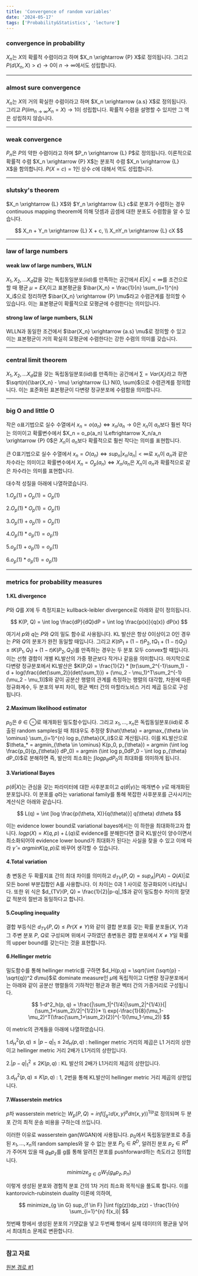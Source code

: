 ```yaml
---
title: 'Convergence of random variables'
date: '2024-05-17'
tags: ['Probability&Statistics', 'lecture']
---
```


### convergence in probability

$X_n$는 $X$의 확률적 수렴이라고 하며 $X_n \xrightarrow {P} X$로 정의됩니다. 그리고 $P(d(X_n, X) > \epsilon) \rightarrow 0$이 $n \rightarrow \infty$에서도 성립합니다.

---

### almost sure convergence

$X_n$는 $X$의 거의 확실한 수렴이라고 하며 $X_n \xrightarrow {a.s} X$로 정의됩니다. 그리고 $P(lim_{n \rightarrow \infty} X_n = X) \rightarrow 1$이 성립합니다. 확률적 수렴을 설명할 수 있지만 그 역은 성립하지 않습니다.

---

### weak convergence

$P_n$은 $P$의 약한 수렴이라고 하며 $P_n \xrightarrow {L} P$로 정의됩니다. 이론적으로 확률적 수렴 $X_n \xrightarrow {P} X$는 분포적 수렴 $X_n \xrightarrow {L} X$을 함의합니다. $P(X=c) = 1$인 상수 $c$에 대해서 역도 성립합니다.

---

### slutsky's theorem

$X_n \xrightarrow {L} X$와 $Y_n \xrightarrow {L} c$로 분포가 수렴하는 경우 continuous mapping theorem에 의해 덧셈과 곱셈에 대한 분포도 수렴함을 알 수 있습니다.

$$
X_n + Y_n \xrightarrow {L} X + c, \\
X_nY_n \xrightarrow {L} cX
$$

---

### law of large numbers

#### weak law of large numbers, WLLN

$X_1, X_2, ...X_d$값을 갖는 독립동일분포(iid)를 만족하는 공간에서 $E|X_i| < \infty$를 조건으로 할 때 평균 $\mu = EX_i$이고 표본평균을 $\bar{X_n} = \frac{1}{n} \sum_{i=1}^{n} X_i$으로 정리하면 $\bar{X_n} \xrightarrow {P} \mu$라고 수렴관계를 정의할 수 있습니다. 이는 표본평균이 확률적으로 모평균에 수렴한다는 의미입니다.

#### strong law of large numbers, SLLN

WLLN과 동일한 조건에서 $\bar{X_n} \xrightarrow {a.s} \mu$로 정의할 수 있고 이는 표본평균이 거의 확실히 모평균에 수렴한다는 강한 수렴의 의미를 갖습니다.

---

### central limit theorem

$X_1, X_2, ...X_d$값을 갖는 독립동일분포(iid)를 만족하는 공간에서 $\sum = Var(X_i)$라고 하면 $\sqrt(n)(\bar{X_n} - \mu) \xrightarrow {L} N(0, \sum)$으로 수렴관계를 정의합니다. 이는 표준화된 표본평균이 다변량 정규분포에 수렴함을 의미합니다.

---

### big O and little O

작은 o표기법으로 실수 수열에서 $x_n = o(a_n) \Leftrightarrow x_n/a_n \rightarrow 0$은 $x_n$이 $a_n$보다 훨씬 작다는 의미이고 확률변수에서 $X_n = o_p(a_n) \Leftrightarrow X_n/a_n \xrightarrow {P} 0$은 $X_n$이 $a_n$보다 확률적으로 훨씬 작다는 의미를 표현합니다.

큰 O표기법으로 실수 수열에서 $x_n = O(a_n) \Leftrightarrow sup_n|x_n/a_n| < \infty$로 $x_n$이 $a_n$과 같은 차수라는 의미이고 확률변수에서 $X_n=O_p(a_n) \Leftrightarrow X_n/a_n$은 $X_n$이 $a_n$과 확률적으로 같은 차수라는 의미를 표현합니다.

대수적 성질을 아래에 나열하였습니다.

1.$O_p(1) + O_p(1) = O_p(1)$

2.$O_p(1)*O_p(1) = O_p(1)$

3.$O_p(1) + o_p(1) = O_p(1)$

4.$O_p(1)*o_p(1) = o_p(1)$

5.$o_p(1) + o_p(1) = o_p(1)$

6.$o_p(1)*o_p(1) = o_p(1)$

---

### metrics for probability measures

#### 1.KL divergence

$P$와 $Q$를 $X$에 두 측정지표는 kullback-leibler divergence로 아래와 같이 정의됩니다.

$$
K(P, Q) = \int log \frac{dP}{dQ}dP = \int log \frac{p(x)}{q(x)} dP(x)
$$

여기서 $p$와 $q$는 $P$와 $Q$의 밀도 함수로 사용됩니다. KL 발산은 항상 0이상이고 0인 경우는 $P$와 $Q$의 분포가 완전 동일할 때입니다. 그리고 $K(tP_1 + (1-t)P_2, tQ_1 + (1-t)Q_2) \le tK(P_1, Q_1) + (1-t)K(P_2, Q_2)$를 만족하는 경우는 두 분포 모두 convex할 때입니다. 이는 선형 결합이 개별 KL발산의 가중 평균보다 작거나 같음을 의미합니다. 마지막으로 다변량 정규분포에서 KL발산은 $K(P,Q) = \frac{1}{2} * [tr(\sum_2^{-1}\sum_1) - d + log(\frac{det(\sum_2)}{det(\sum_1)}) + (\mu_2 - \mu_1)^T\sum_2^{-1}(\mu_2 - \mu_1)]$와 같이 공분산 행렬의 관계를 측정하는 행렬의 대각합, 차원에 따른 정규화계수, 두 분포의 부피 차이, 평균 벡터 간의 마할라노비스 거리 제곱 등으로 구성됩니다.

#### 2.Maximum likelihood estimator

$p_0$은 $\theta \in \ominus$로 매개화된 밀도함수입니다. 그리고 $x_1, ..., x_n$은 독립동일분포(iid)로 추출된 random samples일 때 최대우도 추정량 $\hat{\theta} = argmax_{\theta \in \ominus} \sum_{i=1}^{n} log p_{\theta}(X_i)$으로 계산됩니다. 이를 KL발산으로 $\theta_* = argmin_{\theta \in \ominus} K(p_0, p_{\theta}) = argmin (\int log \frac{p_0}{p_{\theta}} dP_0) = argmin (\int log p_0dP_0 - \int log p_{\theta} dP_0)$로 분해하면 즉, 발산의 최소화는 $\int log p_{\theta} dP_0$의 최대화를 의미하게 됩니다.

#### 3.Variational Bayes

$p(\theta|X)$는 관심을 갖는 파라미터에 대한 사후분포이고 $q(\theta|\gamma)$는 매개변수 $\gamma$로 매개화된 분포입니다. 이 분포를 $q$라는 variational family를 통해 복잡한 사후분포를 근사시키는 계산식은 아래와 같습니다.

$$
L(q) = \int [log \frac{p(\theta, X)}{q(\theta)}] q(\theta) d\theta
$$

이는 evidence lower bound로 variational bayes에서는 이 하한을 최대화하고자 합니다. $log p(X) = K(q, p) + L(q)$로 evidence를 분해한다면 결국 KL발산이 양수이면서 최소화되어야 evidence lower bound가 최대화가 된다는 사실을 찾을 수 있고 이에 따라 $\hat{\gamma} = argmin K(q, p)$로 바꾸어 생각할 수 있습니다.

#### 4.Total variation

총 변동은 두 확률지표 간의 최대 차이를 의미하고 $d_{TV}(P, Q) = sup_A|P(A) - Q(A)|$로 모든 borel 부분집합인 A를 사용합니다. 이 차이는 0과 1 사이로 정규화되어 나타납니다. 또한 위 식은 $d_{TV}(P, Q) = \frac{1}{2}|p-q|_1$과 같이 밀도함수 차이의 절댓값 적분의 절반과 동일하다고 합니다.

#### 5.Coupling inequality

결합 부등식은 $d_{TV}(P, Q) \le Pr(X \ne Y)$와 같이 결합 분포를 갖는 확률 분포들($X$, $Y$)과 그 주변 분포 $P$, $Q$로 구성되며 위에서 구하였던 총변동은 결합 분포에서 $X \ne Y$일 확률의 upper bound를 갖는다는 것을 표현합니다.

#### 6.Hellinger metric

밀도함수를 통해 hellinger metric를 구하면 $d_H(p,q) = \sqrt{\int (\sqrt{p} - \sqrt{q})^2 d\mu}$로 dominate measure인 $\mu$에 독립적이고 다변량 정규분포에서는 아래와 같이 공분산 행렬들의 기하적인 평균과 평균 벡터 간의 가중거리로 구성됩니다.

$$
1-d^2_h(p, q) = \frac{|\sum_1|^{1/4}|\sum_2|^{1/4}}{|(\sum_1+\sum_2)/2|^{1/2}}* \\
exp(-\frac{1}{8}(\mu_1-\mu_2)^T(\frac{\sum_1+\sum_2}{2})^{-1}(\mu_1-\mu_2))
$$

이 metric의 관계들을 아래에 나열하였습니다.

1.$d^2_H(p,q) \le |p-q|_1 \le 2d_H(p,q)$ : hellinger metric 거리의 제곱은 L1 거리의 상한이고 hellinger metric 거리 2배가 L1거리의 상한입니다.

2.$|p-q|_1^2 \le 2K(p,q)$ : KL 발산의 2배가 L1거리의 제곱의 상한입니다.

3.$d^2_H(p,q) \le K(p,q)$ : 1, 2번을 통해 KL발산이 hellinger metric 거리 제곱의 상한입니다.

#### 7.Wasserstein metrics

$p$차 wasserstein metric는 $W_p(P, Q) = inf (\int_{\chi^2} d(x,y)^p d\pi(x,y))^{1/p}$로 정의되며 두 분포 간의 최적 운송 비용을 구하는데 쓰입니다.

이러한 이유로 wasserstein gan(WGAN)에 사용됩니다. $p_0$에서 독립동일분포로 추출된 $x_1, ..., x_n$의 random samples와 알 수 없는 분포 $P_0 \in R^D$, 알려진 분포 $p_z \in R^d$가 주어져 있을 때 $g_\# p_z$를 g를 통해 알려진 분포를 pushforward하는 측도라고 정의합니다.

$$
minimize_{g \in G} W_1(g_\# p_z, p_n)
$$

이렇게 생성된 분포와 경험적 분포 간의 1차 거리 최소화 목적식을 풀도록 합니다. 이를 kantorovich-rubinstein duality 이론에 의하여,

$$
minimize_{g \in G} sup_{f \in F} |\int f(g(z))dp_z(z) - \frac{1}{n} \sum_{i=1}^{n} f(x_i)|
$$

첫번째 항에서 생성된 분포의 기댓값을 넣고 두번째 항에서 실제 데이터의 평균을 넣어서 최대최소 문제로 변환합니다.

---

### 참고 자료

[원본 경로 #1](https://www.dropbox.com/scl/fi/arxhpvx7h88n1no73ksmn/Chap5-convergence.pdf?rlkey=9s4b2w1x3lry1hethqmrpgoge&e=2&dl=0)



